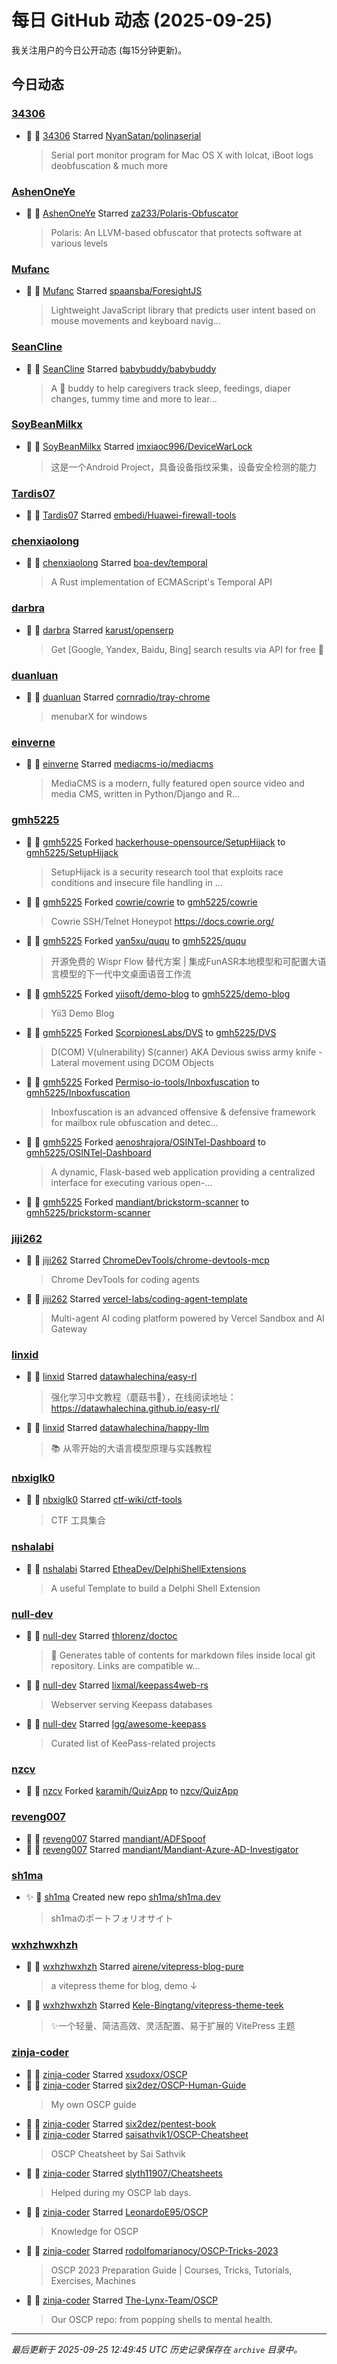 # 每日 GitHub 动态 (2025-09-25)

我关注用户的今日公开动态 (每15分钟更新)。

## 今日动态

### [34306](https://github.com/34306)
- 🌟 👤 [34306](https://github.com/34306) Starred [NyanSatan/polinaserial](https://github.com/NyanSatan/polinaserial)
  > Serial port monitor program for Mac OS X with lolcat, iBoot logs deobfuscation & much more

### [AshenOneYe](https://github.com/AshenOneYe)
- 🌟 👤 [AshenOneYe](https://github.com/AshenOneYe) Starred [za233/Polaris-Obfuscator](https://github.com/za233/Polaris-Obfuscator)
  > Polaris: An LLVM-based obfuscator that protects software at various levels

### [Mufanc](https://github.com/Mufanc)
- 🌟 👤 [Mufanc](https://github.com/Mufanc) Starred [spaansba/ForesightJS](https://github.com/spaansba/ForesightJS)
  > Lightweight JavaScript library that predicts user intent based on mouse movements and keyboard navig...

### [SeanCline](https://github.com/SeanCline)
- 🌟 👤 [SeanCline](https://github.com/SeanCline) Starred [babybuddy/babybuddy](https://github.com/babybuddy/babybuddy)
  > A :baby: buddy to help caregivers track sleep, feedings, diaper changes, tummy time and more to lear...

### [SoyBeanMilkx](https://github.com/SoyBeanMilkx)
- 🌟 👤 [SoyBeanMilkx](https://github.com/SoyBeanMilkx) Starred [imxiaoc996/DeviceWarLock](https://github.com/imxiaoc996/DeviceWarLock)
  > 这是一个Android Project，具备设备指纹采集，设备安全检测的能力

### [Tardis07](https://github.com/Tardis07)
- 🌟 👤 [Tardis07](https://github.com/Tardis07) Starred [embedi/Huawei-firewall-tools](https://github.com/embedi/Huawei-firewall-tools)

### [chenxiaolong](https://github.com/chenxiaolong)
- 🌟 👤 [chenxiaolong](https://github.com/chenxiaolong) Starred [boa-dev/temporal](https://github.com/boa-dev/temporal)
  > A Rust implementation of ECMAScript's Temporal API

### [darbra](https://github.com/darbra)
- 🌟 👤 [darbra](https://github.com/darbra) Starred [karust/openserp](https://github.com/karust/openserp)
  > Get [Google, Yandex, Baidu, Bing] search results via API for free 🎉

### [duanluan](https://github.com/duanluan)
- 🌟 👤 [duanluan](https://github.com/duanluan) Starred [cornradio/tray-chrome](https://github.com/cornradio/tray-chrome)
  > menubarX for windows

### [einverne](https://github.com/einverne)
- 🌟 👤 [einverne](https://github.com/einverne) Starred [mediacms-io/mediacms](https://github.com/mediacms-io/mediacms)
  > MediaCMS is a modern, fully featured open source video and media CMS, written in Python/Django and R...

### [gmh5225](https://github.com/gmh5225)
- 🍴 👤 [gmh5225](https://github.com/gmh5225) Forked [hackerhouse-opensource/SetupHijack](https://github.com/hackerhouse-opensource/SetupHijack) to [gmh5225/SetupHijack](https://github.com/gmh5225/SetupHijack)
  > SetupHijack is a security research tool that exploits race conditions and insecure file handling in ...
- 🍴 👤 [gmh5225](https://github.com/gmh5225) Forked [cowrie/cowrie](https://github.com/cowrie/cowrie) to [gmh5225/cowrie](https://github.com/gmh5225/cowrie)
  > Cowrie SSH/Telnet Honeypot https://docs.cowrie.org/
- 🍴 👤 [gmh5225](https://github.com/gmh5225) Forked [yan5xu/ququ](https://github.com/yan5xu/ququ) to [gmh5225/ququ](https://github.com/gmh5225/ququ)
  > 开源免费的 Wispr Flow 替代方案 | 集成FunASR本地模型和可配置大语言模型的下一代中文桌面语音工作流
- 🍴 👤 [gmh5225](https://github.com/gmh5225) Forked [yiisoft/demo-blog](https://github.com/yiisoft/demo-blog) to [gmh5225/demo-blog](https://github.com/gmh5225/demo-blog)
  > Yii3 Demo Blog
- 🍴 👤 [gmh5225](https://github.com/gmh5225) Forked [ScorpionesLabs/DVS](https://github.com/ScorpionesLabs/DVS) to [gmh5225/DVS](https://github.com/gmh5225/DVS)
  > D(COM) V(ulnerability) S(canner) AKA Devious swiss army knife - Lateral movement using DCOM Objects
- 🍴 👤 [gmh5225](https://github.com/gmh5225) Forked [Permiso-io-tools/Inboxfuscation](https://github.com/Permiso-io-tools/Inboxfuscation) to [gmh5225/Inboxfuscation](https://github.com/gmh5225/Inboxfuscation)
  > Inboxfuscation is an advanced offensive & defensive framework for mailbox rule obfuscation and detec...
- 🍴 👤 [gmh5225](https://github.com/gmh5225) Forked [aenoshrajora/OSINTel-Dashboard](https://github.com/aenoshrajora/OSINTel-Dashboard) to [gmh5225/OSINTel-Dashboard](https://github.com/gmh5225/OSINTel-Dashboard)
  > A dynamic, Flask-based web application providing a centralized interface for executing various open-...
- 🍴 👤 [gmh5225](https://github.com/gmh5225) Forked [mandiant/brickstorm-scanner](https://github.com/mandiant/brickstorm-scanner) to [gmh5225/brickstorm-scanner](https://github.com/gmh5225/brickstorm-scanner)

### [jiji262](https://github.com/jiji262)
- 🌟 👤 [jiji262](https://github.com/jiji262) Starred [ChromeDevTools/chrome-devtools-mcp](https://github.com/ChromeDevTools/chrome-devtools-mcp)
  > Chrome DevTools for coding agents
- 🌟 👤 [jiji262](https://github.com/jiji262) Starred [vercel-labs/coding-agent-template](https://github.com/vercel-labs/coding-agent-template)
  > Multi-agent AI coding platform powered by Vercel Sandbox and AI Gateway

### [linxid](https://github.com/linxid)
- 🌟 👤 [linxid](https://github.com/linxid) Starred [datawhalechina/easy-rl](https://github.com/datawhalechina/easy-rl)
  > 强化学习中文教程（蘑菇书🍄），在线阅读地址：https://datawhalechina.github.io/easy-rl/
- 🌟 👤 [linxid](https://github.com/linxid) Starred [datawhalechina/happy-llm](https://github.com/datawhalechina/happy-llm)
  > 📚 从零开始的大语言模型原理与实践教程

### [nbxiglk0](https://github.com/nbxiglk0)
- 🌟 👤 [nbxiglk0](https://github.com/nbxiglk0) Starred [ctf-wiki/ctf-tools](https://github.com/ctf-wiki/ctf-tools)
  > CTF 工具集合

### [nshalabi](https://github.com/nshalabi)
- 🌟 👤 [nshalabi](https://github.com/nshalabi) Starred [EtheaDev/DelphiShellExtensions](https://github.com/EtheaDev/DelphiShellExtensions)
  > A useful Template to build a Delphi Shell Extension

### [null-dev](https://github.com/null-dev)
- 🌟 👤 [null-dev](https://github.com/null-dev) Starred [thlorenz/doctoc](https://github.com/thlorenz/doctoc)
  > 📜 Generates table of contents for markdown files inside local git repository. Links are compatible w...
- 🌟 👤 [null-dev](https://github.com/null-dev) Starred [lixmal/keepass4web-rs](https://github.com/lixmal/keepass4web-rs)
  > Webserver serving Keepass databases
- 🌟 👤 [null-dev](https://github.com/null-dev) Starred [lgg/awesome-keepass](https://github.com/lgg/awesome-keepass)
  > Curated list of KeePass-related projects

### [nzcv](https://github.com/nzcv)
- 🍴 👤 [nzcv](https://github.com/nzcv) Forked [karamih/QuizApp](https://github.com/karamih/QuizApp) to [nzcv/QuizApp](https://github.com/nzcv/QuizApp)

### [reveng007](https://github.com/reveng007)
- 🌟 👤 [reveng007](https://github.com/reveng007) Starred [mandiant/ADFSpoof](https://github.com/mandiant/ADFSpoof)
- 🌟 👤 [reveng007](https://github.com/reveng007) Starred [mandiant/Mandiant-Azure-AD-Investigator](https://github.com/mandiant/Mandiant-Azure-AD-Investigator)

### [sh1ma](https://github.com/sh1ma)
- ✨ 👤 [sh1ma](https://github.com/sh1ma) Created new repo [sh1ma/sh1ma.dev](https://github.com/sh1ma/sh1ma.dev)
  > sh1maのポートフォリオサイト

### [wxhzhwxhzh](https://github.com/wxhzhwxhzh)
- 🌟 👤 [wxhzhwxhzh](https://github.com/wxhzhwxhzh) Starred [airene/vitepress-blog-pure](https://github.com/airene/vitepress-blog-pure)
  > a vitepress theme for blog, demo ↓
- 🌟 👤 [wxhzhwxhzh](https://github.com/wxhzhwxhzh) Starred [Kele-Bingtang/vitepress-theme-teek](https://github.com/Kele-Bingtang/vitepress-theme-teek)
  > ✨一个轻量、简洁高效、灵活配置、易于扩展的 VitePress 主题

### [zinja-coder](https://github.com/zinja-coder)
- 🌟 👤 [zinja-coder](https://github.com/zinja-coder) Starred [xsudoxx/OSCP](https://github.com/xsudoxx/OSCP)
- 🌟 👤 [zinja-coder](https://github.com/zinja-coder) Starred [six2dez/OSCP-Human-Guide](https://github.com/six2dez/OSCP-Human-Guide)
  > My own OSCP guide
- 🌟 👤 [zinja-coder](https://github.com/zinja-coder) Starred [six2dez/pentest-book](https://github.com/six2dez/pentest-book)
- 🌟 👤 [zinja-coder](https://github.com/zinja-coder) Starred [saisathvik1/OSCP-Cheatsheet](https://github.com/saisathvik1/OSCP-Cheatsheet)
  > OSCP Cheatsheet by Sai Sathvik
- 🌟 👤 [zinja-coder](https://github.com/zinja-coder) Starred [slyth11907/Cheatsheets](https://github.com/slyth11907/Cheatsheets)
  > Helped during my OSCP lab days.
- 🌟 👤 [zinja-coder](https://github.com/zinja-coder) Starred [LeonardoE95/OSCP](https://github.com/LeonardoE95/OSCP)
  > Knowledge for OSCP
- 🌟 👤 [zinja-coder](https://github.com/zinja-coder) Starred [rodolfomarianocy/OSCP-Tricks-2023](https://github.com/rodolfomarianocy/OSCP-Tricks-2023)
  > OSCP 2023 Preparation Guide | Courses, Tricks, Tutorials, Exercises, Machines
- 🌟 👤 [zinja-coder](https://github.com/zinja-coder) Starred [The-Lynx-Team/OSCP](https://github.com/The-Lynx-Team/OSCP)
  > Our OSCP repo: from popping shells to mental health.


---
*最后更新于 2025-09-25 12:49:45 UTC*
*历史记录保存在 `archive` 目录中。*
